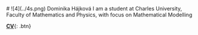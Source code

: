 <div style="background-image: url('ocean.jpg');">
# ![4](../4s.png) Dominika Hájková
I am a student at Charles University, Faculty of Mathematics and Physics, with focus on Mathematical Modelling

[**CV**](../CVHajkova.pdf){: .btn}
